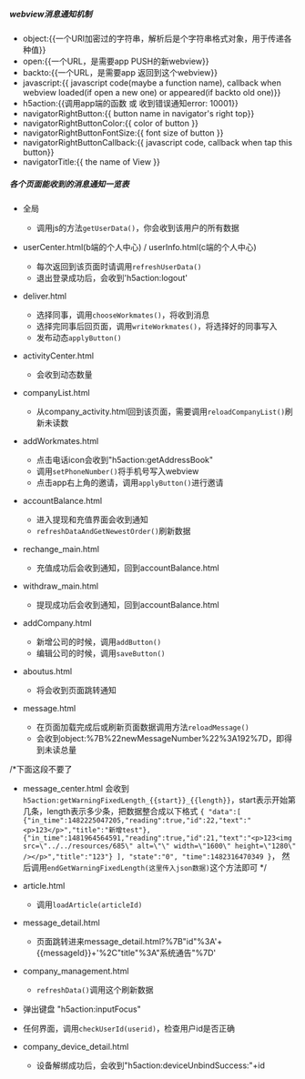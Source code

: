 ##### webview消息通知机制
- object:{{一个URI加密过的字符串，解析后是个字符串格式对象，用于传递各种值}}
- open:{{一个URL，是需要app PUSH的新webview}}
- backto:{{一个URL，是需要app 返回到这个webview}}
- javascript:{{ javascript code(maybe a function name), callback when webview loaded(if open a new one) or appeared(if backto old one)}}
- h5action:{{调用app端的函数 或 收到错误通知error: 10001}}
- navigatorRightButton:{{ button name in navigator's right top}}
- navigatorRightButtonColor:{{ color of button }}
- navigatorRightButtonFontSize:{{ font size of button }}
- navigatorRightButtonCallback:{{ javascript code, callback when tap this button}}
- navigatorTitle:{{ the name of View }}


##### 各个页面能收到的消息通知一览表
- 全局
	- 调用js的方法`getUserData()`，你会收到该用户的所有数据

- userCenter.html(b端的个人中心) / userInfo.html(c端的个人中心)
	- 每次返回到该页面时请调用`refreshUserData()`
	- 退出登录成功后，会收到'h5action:logout'

- deliver.html 
	- 选择同事，调用`chooseWorkmates()`，将收到消息
	- 选择完同事后回页面，调用`writeWorkmates()`，将选择好的同事写入
	- 发布动态`applyButton()`

- activityCenter.html
	- 会收到动态数量

- companyList.html
	- 从company_activity.html回到该页面，需要调用`reloadCompanyList()`刷新未读数

- addWorkmates.html
	- 点击电话icon会收到"h5action:getAddressBook"
	- 调用`setPhoneNumber()`将手机号写入webview
	- 点击app右上角的邀请，调用`applyButton()`进行邀请

- accountBalance.html
	- 进入提现和充值界面会收到通知
	- `refreshDataAndGetNewestOrder()`刷新数据
- rechange_main.html
	- 充值成功后会收到通知，回到accountBalance.html

- withdraw_main.html
	- 提现成功后会收到通知，回到accountBalance.html

- addCompany.html
	- 新增公司的时候，调用`addButton()`
	- 编辑公司的时候，调用`saveButton()`

- aboutus.html
	- 将会收到页面跳转通知

- message.html
	- 在页面加载完成后或刷新页面数据调用方法`reloadMessage()`
	- 会收到object:%7B%22newMessageNumber%22%3A192%7D，即得到未读总量

/*下面这段不要了
- message_center.html
	会收到`h5action:getWarningFixedLength_{{start}}_{{length}}`，start表示开始第几条，length表示多少条，把数据整合成以下格式
`{
	"data":[
		{"in_time":1482225047205,"reading":true,"id":22,"text":"<p>123</p>","title":"新增test"},
		{"in_time":1481964564591,"reading":true,"id":21,"text":"<p>123<img src=\"../../resources/685\" alt=\"\" width=\"1600\" height=\"1280\" /></p>","title":"123"}
	],
	"state":"0",
	"time":1482316470349
}`，
然后调用`endGetWarningFixedLength(这里传入json数据)`这个方法即可
*/

- article.html
	- 调用`loadArticle(articleId)`

- message_detail.html
	- 页面跳转进来message_detail.html?%7B"id"%3A'+{{messageId}}+'%2C"title"%3A"系统通告"%7D'

- company_management.html
	- `refreshData()`调用这个刷新数据

- 弹出键盘 "h5action:inputFocus"

- 任何界面，调用`checkUserId(userid)`，检查用户id是否正确


- company_device_detail.html
	- 设备解绑成功后，会收到"h5action:deviceUnbindSuccess:"+id
